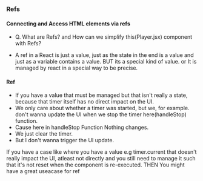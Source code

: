 ### Refs

#### Connecting and Access HTML elements via refs

- Q. What are Refs? and How can we simplify this(Player.jsx) component with Refs?

- A ref in a React is just a value, just as the state in the end is a value and just as a variable contains a value. BUT its a special kind of value. or It is managed by react in a special way to be precise.

#### Ref

- If you have a value that must be managed but that isn't really a state, because that timer itself has no direct impact on the UI.
- We only care about whether a timer was started, but we, for example. don't wanna update the UI when we stop the timer here(handleStop) function.
- Cause here in handleStop Function Nothing changes.
- We just clear the timer.
- But I don't wanna trigger the UI update.

If you have a case like where you have a value e.g timer.current that doesn't really impact the UI, atleast not directly and you still need to manage it such that it's not reset when the component is re-executed. THEN You might have a great useacase for ref

